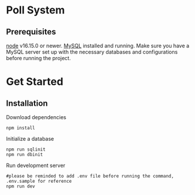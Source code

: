# Poll System

## Prerequisites

[node](https://nodejs.org/en/) v16.15.0 or newer.
[MySQL](https://dev.mysql.com/doc/mysql-getting-started/en/) installed and running. Make sure you have a MySQL server set up with the necessary databases and configurations before running the project.

# Get Started

## Installation

Download dependencies

```
npm install
```

Initialize a database

```
npm run sqlinit
npm run dbinit
```

Run development server

```
#please be reminded to add .env file before running the command, .env.sample for reference
npm run dev
```
